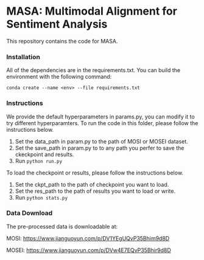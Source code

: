 # MASA: Multimodal Alignment for Sentiment Analysis
This repository contains the code for MASA.

### Installation
All of the dependencies are in the requirements.txt. You can build the environment with the following command:

`conda create --name <env> --file requirements.txt`

### Instructions
We provide the default hyperparameters in params.py, you can modify it to try different hyperparamters. To run the code in this folder, please follow the instructions below.

1. Set the data_path in param.py to the path of MOSI or MOSEI dataset.
2. Set the save_path in param.py to to any path you perfer to save the ckeckpoint and results.
3. Run `python run.py`

To load the checkpoint or results, please follow the instructions below.
1. Set the ckpt_path to the path of checkpoint you want to load.
2. Set the res_path to the path of results you want to load or write.
3. Run `python stats.py`

### Data Download

The pre-processed data is downloadable at:

MOSI: https://www.jianguoyun.com/p/DV1YEgUQvP35Bhim9d8D

MOSEI: https://www.jianguoyun.com/p/DVw4E7EQvP35Bhir9d8D

